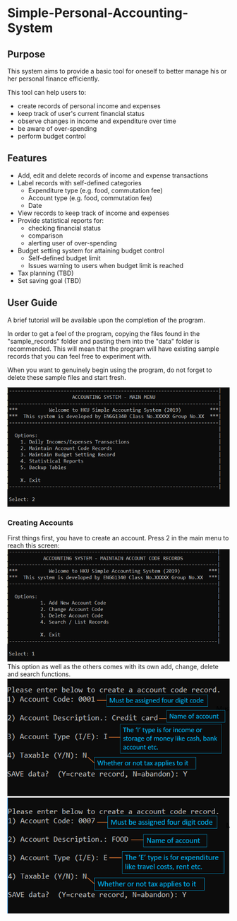 # Simple-Personal-Accounting-System

## Purpose
This system aims to provide a basic tool for oneself to better manage his or her personal finance efficiently.

This tool can help users to:
* create records of personal income and expenses
* keep track of user's current financial status
* observe changes in income and expenditure over time
* be aware of over-spending
* perform budget control

## Features
* Add, edit and delete records of income and expense transactions
* Label records with self-defined categories
	- Expenditure type (e.g. food, commutation fee)
	- Account type (e.g. food, commutation fee)
	- Date
* View records to keep track of income and expenses
* Provide statistical reports for:
	- checking financial status
	- comparison
	- alerting user of over-spending
* Budget setting system for attaining budget control
	- Self-defined budget limit
	- Issues warning to users when budget limit is reached
* Tax planning (TBD)
* Set saving goal (TBD)

## User Guide
A brief tutorial will be available upon the completion of the program.

In order to get a feel of the program, copying the files found in the "sample_records" folder and pasting them into the "data" folder is recommended. This will mean that the program will have existing sample records that you can feel free to experiment with. 

When you want to genuinely begin using the program, do not forget to delete these sample files and start fresh.

![](https://github.com/AnikaSharmin/Simple-Personal-Accounting-System/blob/master/images/Main_menu.PNG)

### Creating Accounts
First things first, you have to create an account.
Press 2 in the main menu to reach this screen:
![](https://github.com/AnikaSharmin/Simple-Personal-Accounting-System/blob/master/images/Account_menu.PNG)
This option as well as the others comes with its own add, change, delete and search functions.
![](https://github.com/AnikaSharmin/Simple-Personal-Accounting-System/blob/master/images/credit_card_account.PNG)
![](https://github.com/AnikaSharmin/Simple-Personal-Accounting-System/blob/master/images/new_food_account.PNG)
